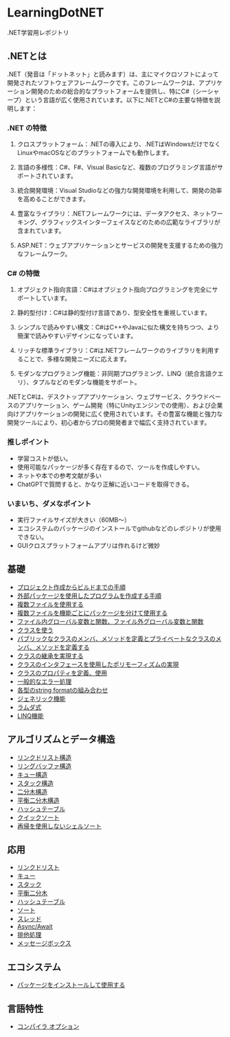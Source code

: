 # LearningDotNET
.NET学習用レポジトリ

## .NETとは
.NET（発音は「ドットネット」と読みます）は、主にマイクロソフトによって開発されたソフトウェアフレームワークです。このフレームワークは、アプリケーション開発のための総合的なプラットフォームを提供し、特にC#（シーシャープ）という言語が広く使用されています。以下に.NETとC#の主要な特徴を説明します：

### .NET の特徴
1. クロスプラットフォーム：.NETの導入により、.NETはWindowsだけでなくLinuxやmacOSなどのプラットフォームでも動作します。

2. 言語の多様性：C#、F#、Visual Basicなど、複数のプログラミング言語がサポートされています。

3. 統合開発環境：Visual Studioなどの強力な開発環境を利用して、開発の効率を高めることができます。

4. 豊富なライブラリ：.NETフレームワークには、データアクセス、ネットワーキング、グラフィックスインターフェイスなどのための広範なライブラリが含まれています。

5. ASP.NET：ウェブアプリケーションとサービスの開発を支援するための強力なフレームワーク。

### C# の特徴
1. オブジェクト指向言語：C#はオブジェクト指向プログラミングを完全にサポートしています。

2. 静的型付け：C#は静的型付け言語であり、型安全性を重視しています。

3. シンプルで読みやすい構文：C#はC++やJavaに似た構文を持ちつつ、より簡潔で読みやすいデザインになっています。

4. リッチな標準ライブラリ：C#は.NETフレームワークのライブラリを利用することで、多様な開発ニーズに応えます。

5. モダンなプログラミング機能：非同期プログラミング、LINQ（統合言語クエリ）、タプルなどのモダンな機能をサポート。

.NETとC#は、デスクトップアプリケーション、ウェブサービス、クラウドベースのアプリケーション、ゲーム開発（特にUnityエンジンでの使用）、および企業向けアプリケーションの開発に広く使用されています。その豊富な機能と強力な開発ツールにより、初心者からプロの開発者まで幅広く支持されています。


### 推しポイント
- 学習コストが低い。
- 使用可能なパッケージが多く存在するので、ツールを作成しやすい。
- ネットや本での参考文献が多い
- ChatGPTで質問すると、かなり正解に近いコードを取得できる。

### いまいち、ダメなポイント
- 実行ファイルサイズが大きい（60MB～）
- エコシステムのパッケージのインストールでgithubなどのレポジトリが使用できない。
- GUIクロスプラットフォームアプリは作れるけど微妙

## 基礎
- [プロジェクト作成からビルドまでの手順](./dotnet_start_project/README.md)
- [外部パッケージを使用したプログラムを作成する手順](./dotnet_use_package/README.md)
- [複数ファイルを使用する](./dotnet_multi_file/README.md)
- [複数ファイルを機能ごとにパッケージを分けて使用する](./dotnet_multi_pack_file/README.md)
- [ファイル内グローバル変数と関数、ファイル外グローバル変数と関数](./dotnet_global_local_scope/README.md)
- [クラスを使う](./dotnet_class_methods/README.md)
- [パブリックなクラスのメンバ、メソッドを定義とプライベートなクラスのメンバ、メソッドを定義する](./dotnet_public_private/README.md)
- [クラスの継承を実現する](./dotnet_inherit_class/README.md)
- [クラスのインタフェースを使用したポリモーフィズムの実現](./dotnet_poly_class/README.md)
- [クラスのプロパティを定義、使用](./dotnet_class_property/README.md)
- [一般的なエラー処理](./dotnet_error_handling/README.md)
- [各型のstring formatの組み合わせ](./dotnet_string_format/README.md)
- [ジェネリック機能](./dotnet_generics_example/README.md)
- [ラムダ式](./dotnet_lambda_example/README.md)
- [LINQ機能](./dotnet_linq_example/README.md)

## アルゴリズムとデータ構造
- [リンクドリスト構造](./dotnet_linked_list/README.md)
- [リングバッファ構造](./dotnet_ring_buffer/README.md)
- [キュー構造](./dotnet_data_queue/README.md)
- [スタック構造](./dotnet_data_stack/README.md)
- [二分木構造](./dotnet_binary_tree/README.md)
- [平衡二分木構造](./dotnet_balanced_tree/README.md)
- [ハッシュテーブル](./dotnet_hash_table/README.md)
- [クイックソート](./dotnet_quick_sort/README.md)
- [再帰を使用しないシェルソート](./dotnet_non_recursive_shell_sort/README.md)

## 応用
- [リンクドリスト](./dotnet_list_package/README.md)
- [キュー](./dotnet_queue_package/README.md)
- [スタック](./dotnet_stack_package/README.md)
- [平衡二分木](./dotnet_balanced_tree_package/README.md)
- [ハッシュテーブル](./dotnet_hash_table_package/README.md)
- [ソート](./dotnet_sort_package/README.md)
- [スレッド](./dotnet_threading_example/README.md)
- [Async/Await](./dotnet_async_await_example/README.md)
- [排他処理](./dotnet_mutex_example/README.md)
- [メッセージボックス](./dotnet_message_box_example/README.md)

## エコシステム
- [パッケージをインストールして使用する](./dotnet_install_package/README.md)

## 言語特性
- [コンパイラ オプション](./dotnet_install_package/README.md)


